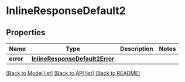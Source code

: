 # InlineResponseDefault2

## Properties
Name | Type | Description | Notes
------------ | ------------- | ------------- | -------------
**error** | [**InlineResponseDefault2Error**](InlineResponseDefault2Error.md) |  | 

[[Back to Model list]](../README.md#documentation-for-models) [[Back to API list]](../README.md#documentation-for-api-endpoints) [[Back to README]](../README.md)


